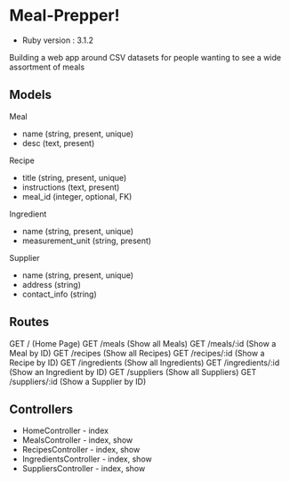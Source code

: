 # Meal-Prepper!
* Ruby version : 3.1.2

Building a web app around CSV datasets for people wanting to see a wide assortment of meals

## Models
Meal
- name (string, present, unique)
- desc (text, present)

Recipe

- title (string, present, unique)
- instructions (text, present)
- meal_id (integer, optional, FK)

Ingredient

- name (string, present, unique)
- measurement_unit (string, present)

Supplier
- name (string, present, unique)
- address (string)
- contact_info (string)

## Routes
GET /               (Home Page)
GET /meals          (Show all Meals)
GET /meals/:id      (Show a Meal by ID)
GET /recipes        (Show all Recipes)
GET /recipes/:id    (Show a Recipe by ID)
GET /ingredients    (Show all Ingredients)
GET /ingredients/:id (Show an Ingredient by ID)
GET /suppliers      (Show all Suppliers)
GET /suppliers/:id  (Show a Supplier by ID)

## Controllers
- HomeController - index
- MealsController - index, show
- RecipesController - index, show
- IngredientsController - index, show
- SuppliersController - index, show